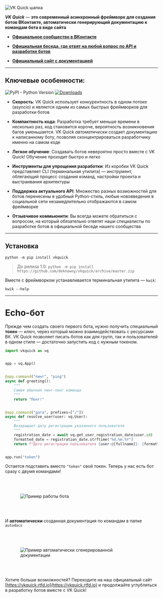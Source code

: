 <img src="./imgs/vkquick-header.jpg" alt="VK Quick шапка" align="center">

*__VK Quick__* — __это современный асинхронный фреймворк для создания ботов ВКонтакте, автоматически генерирующий документацию к командам бота в виде сайта__

* [__Официальное сообщество в ВКонтакте__](https://vk.com/vkquick)

* [__Официальная беседа, где отвят на любой вопрос по API и разработке ботов__](https://vk.me/join/AJQ1dzLqwBeU7O0H_oJZYNjD)

* [__Официальный сайт с документацией__](https://vkquick.rtfd.io)

***

## Ключевые особенности:

![PyPI - Python Version](https://img.shields.io/pypi/pyversions/vkquick)
[![Downloads](https://pepy.tech/badge/vkquick)](https://pepy.tech/project/vkquick)

* __Скорость__: VK Quick использует конкурентность в одном потоке (asyncio) и является одним из самых быстрых фреймворков для разработки ботов

* __Компактность кода__: Разработка требует меньше времени в несколько раз, код становится короче, вероятность возникновения багов уменьшается. VK Quick _автоматически_ создает документацию к написанному боту, позволяя сконцентрироваться разработчику именно на самом коде

* __Легкое обучение__: Создавать ботов невероятно просто вместе с VK Quick! Обучение проходит быстро и легко

* __Инструменты для упрощения разработки__: Из коробки VK Quick представляет CLI (терминальная утилита) — инструмент, облегающий процесс создания команд, настройки проекта и выстраивания архитектуры

* __Поддержка актуального API__: Множество разных возможностей для ботов перенесены в удобный Python-стиль, любые нововведения в социальной сети незамедлительно отображаются в самом фреймворке

* __Отзывчивое коммьюнити__: Вы всегда можете обратиться с вопросом, на который обязательно ответят наши специалисты по разработке ботов в официальной беседе нашего сообщества

***

## Установка
```shell script
python -m pip install vkquick
```
> До релиза 1.0: `python -m pip install https://github.com/deknowny/vkquick/archive/master.zip`


Вместе с фреймворком устанавливается терминальная утилита — `kwik`:

```shell script
kwik --help
```
***

# Echo-бот
Прежде чем создать своего первого бота, нужно получить специальный __токен__ — ключ, через который можно взаимодействовать с ресурсами ВК. VK Quick позволяет писать ботов как для групп, так и пользователей в одном стиле — достаточно запустить код с нужным токеном.


```python
import vkquick as vq


app = vq.App()


@app.command("пинг", "ping")
async def greeting():
    """
    Самая обычная пинг-понг команда
    """
    return "Понг!"


@app.command("дата", prefixes=["/"])
async def resolve_user(user: vq.User):
    """
    Возвращает дату регистрации указанного пользователя
    """
    registration_date = await vq.get_user_registration_date(user.id)
    formatted_date = registration_date.strftime("%d.%m.%Y")
    return f"Дата регистрации пользователя {user:@[fullname]}: {formatted_date}"


app.run("token")
```

Остается подставить вместо `"token"` свой токен. Теперь у нас есть бот сразу с двумя командами!

<img src="./imgs/echo-example.png" alt="Пример работы бота" style="padding: 10%">


И __автоматически__ созданная документация по командам в папке `autodocs`

<img src="./imgs/autodocs-example-high.png" alt="Пример автоматически сгенерированной документации" style="padding: 10%">

Хотите больше возможностей? Переходите на наш официальный сайт [https://vkquick.rtfd.io](https://vkquick.rtfd.io) и продолжайте углубляться в разработку ботов вместе с VK Quick!
